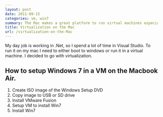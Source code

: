 ```yaml
---
layout: post
date: 2011-09-15
categories: vm, win7
summary: The Mac makes a great platform to run virtual machines especially with VMware Fusion.
title: Virtualization on the Mac
url: /virtualization-on-the-Mac
---
```


My day job is working in .Net, so I spend a lot of time in Visual Studio. To run it on my mac I need to either boot to windows or run it in a virtual machine. I decided to go with virtualization.

How to setup Windows 7 in a VM on the Macbook Air.
---
1. Create ISO image of the Windows Setup DVD
2. Copy image to USB or SD drive
3. Install VMware Fusion
4. Setup VM to install Win7
5. Install Win7
